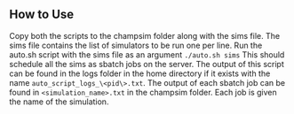 ## How to Use
Copy both the scripts to the champsim folder along with the sims file.
The sims file contains the list of simulators to be run one per line.
Run the auto.sh script with the sims file as an argument
`./auto.sh sims`
This should schedule all the sims as sbatch jobs on the server. The output of this script can be found in the logs folder in the home directory if it exists with the name `auto_script_logs_\<pid\>.txt`.
The output of each sbatch job can be found in `<simulation_name>.txt` in the champsim folder. Each job is given the name of the simulation.
